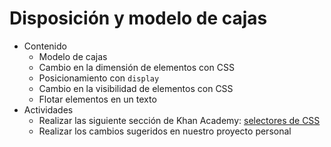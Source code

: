 # Disposición y modelo de cajas

- Contenido
  - Modelo de cajas
  - Cambio en la dimensión de elementos con CSS
  - Posicionamiento con `display`
  - Cambio en la visibilidad de elementos con CSS
  - Flotar elementos en un texto
- Actividades
  - Realizar las siguiente sección de Khan Academy: [selectores de CSS](https://es.khanacademy.org/computing/computer-programming/html-css#more-css-selectors)
  - Realizar los cambios sugeridos en nuestro proyecto personal
